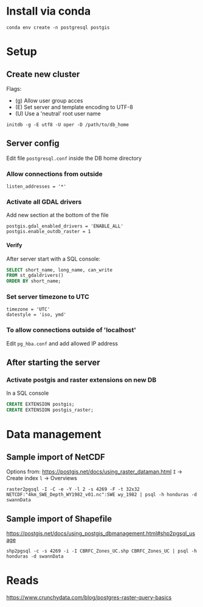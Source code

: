 # Install via conda
```
conda env create -n postgresql postgis
```

# Setup
## Create new cluster
Flags:
* (g) Allow user group acces
* (E) Set server and template encoding to UTF-8
* (U) Use a 'neutral' root user name
```shell
initdb -g -E utf8 -U oper -D /path/to/db_home
```

## Server config
Edit file `postgresql.conf` inside the DB home directory

### Allow connections from outside
```
listen_addresses = '*'
```

### Activate all GDAL drivers
Add new section at the bottom of the file
```
postgis.gdal_enabled_drivers = 'ENABLE_ALL'
postgis.enable_outdb_raster = 1
```

#### Verify
After server start with a SQL console:
```sql
SELECT short_name, long_name, can_write
FROM st_gdaldrivers()
ORDER BY short_name;
```

### Set server timezone to UTC
```
timezone = 'UTC'
datestyle = 'iso, ymd'
```

### To allow connections outside of 'localhost'
Edit `pg_hba.conf` and add allowed IP address

## After starting the server
### Activate postgis and raster extensions on new DB
In a SQL console
```sql
CREATE EXTENSION postgis;
CREATE EXTENSION postgis_raster;
```

# Data management
## Sample import of NetCDF
Options from:
https://postgis.net/docs/using_raster_dataman.html
`I` -> Create index
`l` -> Overviews

```shell
raster2pgsql -I -C -e -Y -l 2 -s 4269 -F -t 32x32 NETCDF:"4km_SWE_Depth_WY1982_v01.nc":SWE wy_1982 | psql -h honduras -d swannData
```

## Sample import of Shapefile
https://postgis.net/docs/using_postgis_dbmanagement.html#shp2pgsql_usage
```shell
shp2pgsql -c -s 4269 -i -I CBRFC_Zones_UC.shp CBRFC_Zones_UC | psql -h honduras -d swannData
```

# Reads
https://www.crunchydata.com/blog/postgres-raster-query-basics